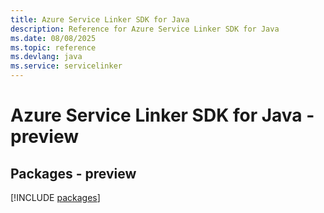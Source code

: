 ```yaml
---
title: Azure Service Linker SDK for Java
description: Reference for Azure Service Linker SDK for Java
ms.date: 08/08/2025
ms.topic: reference
ms.devlang: java
ms.service: servicelinker
---
```

# Azure Service Linker SDK for Java - preview
## Packages - preview
[!INCLUDE [packages](service-linker-index.md)]